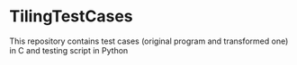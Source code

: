 # TilingTestCases
This repository contains test cases (original program and transformed one) in C and testing script in Python
